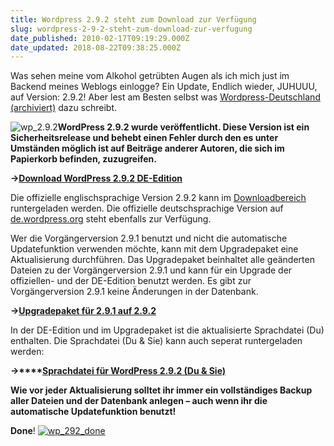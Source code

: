 ```yaml
---
title: Wordpress 2.9.2 steht zum Download zur Verfügung
slug: wordpress-2-9-2-steht-zum-download-zur-verfugung
date_published: 2010-02-17T09:19:29.000Z
date_updated: 2018-08-22T09:38:25.000Z
---
```


Was sehen meine vom Alkohol getrübten Augen als ich mich just im Backend meines Weblogs einlogge? Ein Update, Endlich wieder, JUHUUU, auf Version: 2.9.2! Aber lest am Besten selbst was [Wordpress-Deutschland (archiviert)](http://web.archive.org/web/20100218051017/http://blog.wordpress-deutschland.org:80/2010/02/15/wordpress-2-9-2-veroeffentlicht.html) dazu schreibt.

![wp_2.9.2](//picdump.thafaker.de/2010/02/wp_2.9.2.png)**WordPress 2.9.2 wurde veröffentlicht. Diese Version ist ein  Sicherheitsrelease und behebt einen Fehler durch den es unter Umständen  möglich ist auf Beiträge anderer Autoren, die sich im Papierkorb  befinden, zuzugreifen.**

**→**[**Download  WordPress 2.9.2 DE-Edition**](http://wordpress-deutschland.org/download/deutsch)

Die offizielle englischsprachige Version 2.9.2 kann im [Downloadbereich](http://wordpress-deutschland.org/download/englisch/) runtergeladen werden. Die offizielle deutschsprachige Version auf [de.wordpress.org](http://de.wordpress.org/) steht ebenfalls zur  Verfügung.

Wer die Vorgängerversion 2.9.1 benutzt und nicht die automatische  Updatefunktion verwenden möchte, kann mit dem Upgradepaket eine  Aktualisierung durchführen. Das Upgradepaket beinhaltet alle geänderten  Dateien zu der Vorgängerversion 2.9.1 und kann für ein Upgrade der  offiziellen- und der DE-Edition benutzt werden. Es gibt zur  Vorgängerversion 2.9.1 keine Änderungen in der Datenbank.

**→**[**Upgradepaket  für 2.9.1 auf 2.9.2**](http://counter.wordpress-deutschland.org/dlcount.php?id=static&amp;url=/upgradepaket/fix-291-to-292.zip)

In der DE-Edition und im Upgradepaket ist die aktualisierte  Sprachdatei (Du)  enthalten. Die Sprachdatei (Du & Sie) kann auch  seperat runtergeladen werden:

**→****[Sprachdatei  für WordPress 2.9.2 (Du & Sie)](http://wordpress-deutschland.org/download/sprachdatei/)**

**Wie vor jeder Aktualisierung solltet ihr immer ein vollständiges  Backup aller Dateien und der Datenbank anlegen – auch wenn ihr die  automatische Updatefunktion benutzt!**

**Done**!
[![wp_292_done](//picdump.thafaker.de/2010/02/wp_292_done.png)](http://picdump.thafaker.de/2010/02/wp_292_done.png)
